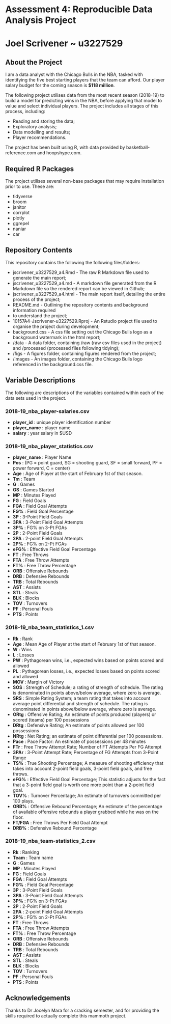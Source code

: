 # Assessment 4: Reproducible Data Analysis Project
# Joel Scrivener ~ u3227529

## About the Project

I am a data analyst with the Chicago Bulls in the NBA, tasked with identifying
the five best starting players that the team can afford. Our player salary 
budget for the coming season is **$118 million**.

The following project utilises data from the most recent season (2018-19) to 
build a model for predicting wins in the NBA, before applying that model to 
value and select individual players. The project includes all stages of this 
process, including:

* Reading and storing the data;
* Exploratory analysis;
* Data modelling and results;
* Player recommendations.

The project has been built using R, with data provided by 
basketball-reference.com and hoopshype.com.

## Required R Packages

The project utilises several non-base packages that may require installation 
prior to use. These are:

* tidyverse
* broom
* janitor
* corrplot
* plotly
* ggrepel
* naniar
* car

## Repository Contents

This repository contains the following the following files/folders:

* jscrivener_u3227529_a4.Rmd - The raw R Markdown file used to generate the main
report;
* jscrivener_u3227529_a4.md - A markdown file generated from the R Markdown file
so the rendered report can be viewed in Github;
* jscrivener_u3227529_a4.html - The main report itself, detailing the entire
process of the project;
* README.md - Outlining the repository contents and background information required
*  to understand the project;
* 10157A4-Jscrivener-u3227529.Rproj - An Rstudio project file used to 
organise the project during development;
* background.css - A css file setting out the Chicago Bulls logo as a background
watermark in the html report;
* /data - A data folder, containing /raw (raw csv files used in the project) and
/processed (processed files following tidying);
* /figs - A figures folder, containing figures rendered from the project;
* /images - An images folder, containing the Chicago Bulls logo referenced in 
the background.css file.

## Variable Descriptions

The following are descriptions of the variables contained within each of the 
data sets used in the project.

### 2018-19_nba_player-salaries.csv

* **player_id** : unique player identification number
* **player_name** : player name
* **salary** : year salary in $USD

### 2018-19_nba_player_statistics.csv


* **player_name** : Player Name
* **Pos** :  (PG = point guard, SG = shooting guard, SF = small forward, PF = power 
forward, C = center) 
* **Age** : Age of Player at the start of February 1st of that season.
* **Tm** : Team
* **G** : Games
* **GS** : Games Started
* **MP** : Minutes Played
* **FG** : Field Goals
* **FGA** : Field Goal Attempts
* **FG%** : Field Goal Percentage
* **3P** : 3-Point Field Goals
* **3PA** : 3-Point Field Goal Attempts
* **3P%** : FG% on 3-Pt FGAs
* **2P** : 2-Point Field Goals
* **2PA** : 2-point Field Goal Attempts
* **2P%** : FG% on 2-Pt FGAs
* **eFG%** : Effective Field Goal Percentage
* **FT** : Free Throws
* **FTA** : Free Throw Attempts
* **FT%** : Free Throw Percentage
* **ORB** : Offensive Rebounds
* **DRB** : Defensive Rebounds
* **TRB** : Total Rebounds
* **AST** : Assists
* **STL** : Steals
* **BLK** : Blocks
* **TOV** : Turnovers
* **PF** : Personal Fouls
* **PTS** : Points

### 2018-19_nba_team_statistics_1.csv

* **Rk** : Rank
* **Age** : Mean Age of Player at the start of February 1st of that season.
* **W** : Wins
* **L** : Losses
* **PW** : Pythagorean wins, i.e., expected wins based on points scored and allowed
* **PL** : Pythagorean losses, i.e., expected losses based on points scored and 
allowed
* **MOV** : Margin of Victory
* **SOS** : Strength of Schedule; a rating of strength of schedule. The rating is 
denominated in points above/below average, where zero is average.
* **SRS** : Simple Rating System; a team rating that takes into account average 
point differential and strength of schedule. The rating is denominated in points
above/below average, where zero is average.
* **ORtg** : Offensive Rating; An estimate of points produced (players) or scored 
(teams) per 100 possessions
* **DRtg** : Defensive Rating; An estimate of points allowed per 100 possessions
* **NRtg** : Net Rating; an estimate of point differential per 100 possessions.
* **Pace** : Pace Factor: An estimate of possessions per 48 minutes
* **FTr** : Free Throw Attempt Rate; Number of FT Attempts Per FG Attempt
* **3PAr** : 3-Point Attempt Rate; Percentage of FG Attempts from 3-Point Range
* **TS%** : True Shooting Percentage; A measure of shooting efficiency that takes 
into account 2-point field goals, 3-point field goals, and free throws.
* **eFG%** : Effective Field Goal Percentage; This statistic adjusts for the fact 
that a 3-point field goal is worth one more point than a 2-point field goal.
* **TOV%** : Turnover Percentage; An estimate of turnovers committed per 100 plays.
* **ORB%** : Offensive Rebound Percentage; An estimate of the percentage of 
available offensive rebounds a player grabbed while he was on the floor.
* **FT/FGA** : Free Throws Per Field Goal Attempt
* **DRB%** : Defensive Rebound Percentage

### 2018-19_nba_team-statistics_2.csv


* **Rk** : Ranking
* **Team** : Team name
* **G** : Games
* **MP** : Minutes Played
* **FG** : Field Goals
* **FGA** : Field Goal Attempts
* **FG%** : Field Goal Percentage
* **3P** : 3-Point Field Goals
* **3PA** : 3-Point Field Goal Attempts
* **3P%** : FG% on 3-Pt FGAs
* **2P** : 2-Point Field Goals
* **2PA** : 2-point Field Goal Attempts
* **2P%** : FG% on 2-Pt FGAs
* **FT** : Free Throws
* **FTA** : Free Throw Attempts
* **FT%** : Free Throw Percentage
* **ORB** : Offensive Rebounds
* **DRB** : Defensive Rebounds
* **TRB** : Total Rebounds
* **AST** : Assists
* **STL** : Steals
* **BLK** : Blocks
* **TOV** : Turnovers
* **PF** : Personal Fouls
* **PTS** : Points

## Acknowledgements

Thanks to Dr Jocelyn Mara for a cracking semester, and for providing the skills
required to actually complete this mammoth project. 
